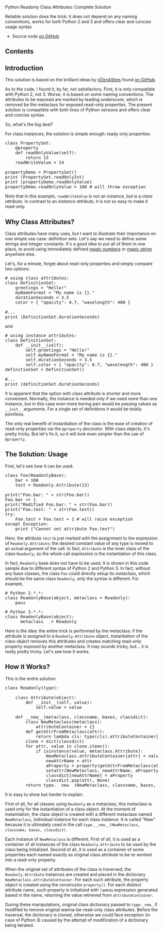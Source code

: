 Python Readonly Class Attributes: Complete Solution[](title)

Reliable solution does the trick: it does not depend on any naming conventions, works for both Python 2 and 3 and offers clear and concise usage syntax

<ul class="download">
    <li>Source code <a href="https://github.com/SAKryukov/python-readonly-class-attributes">on GitHub</a></li>
</ul>

## Contents[](notoc)

[](toc)

## Introduction

This solution is based on the brilliant ideas by [rIZenAShes](https://github.com/rIZenAShes) found [on GitHub](
https://gist.github.com/rIZenAShes/8469932).

As to the code, I found it, by far, not satisfactory. First, it is only compatible with Python 2, not 3. Worse, it is based on some naming conventions. The attributes to be exposed are marked by leading underscore, which is removed be the metaclass for exposed read-only properties. The present solution is compatible with both lines of Python versions and offers clear and concise syntax.

So, what's the big deal?

For class instances, the solution is simple enough: ready only properties:
<pre lang="Python">
class PropertySet:
    @property
    def readOnlyValue(self):
        return 13
    readWriteValue = 14

propertyDemo = PropertySet()
print (PropertySet.readOnlyInt)
print (propertyDemo.readOnlyValue)
propertyDemo.readOnlyValue = 100 # will throw exception</pre>

Note that in this example, `readWriteValue` is not an instance, but is a _class attribute_. In contrast to an _instance attribute_, it is not so easy to make it read-only.

## Why Class Attributes?

Class attributes have many uses, but I want to illustrate their importance on one simple use case: definition sets. Let's say we need to define some strings and integer constants. It's a good idea to put all of them in one place, to avoid using immediately defined [magic numbers](https://en.wikipedia.org/wiki/Magic_number_%28programming%29) or [magic string](https://en.wikipedia.org/wiki/Magic_string) anywhere else.

Let's, for a minute, forget about read-only properties and simply compare two options:

<pre lang="Python"># using class attributes:
class DefinitionSet:
    greetings = "Hello!"
    myNameFormat = "My name is {}."
    durationSeconds = 3.5
    color = { "opacity": 0.7, "wavelength": 400 }

#...
print (DefinitionSet.durationSeconds)</pre>
and
<pre lang="Python"># using instance attributes:
class DefinitionSet:
    def __init__(self):
        self.greetings = "Hello!"
        self.myNameFormat = "My name is {}."
        self.durationSeconds = 3.5
        self.color = { "opacity": 0.7, "wavelength": 400 }
definitionSet = DefinitionSet()

#...
print (definitionSet.durationSeconds)</pre> 

It is apparent that the option with class attribute is shorter and more convenient. Normally, the instance is needed only if we need more than one instance, but in this case even more boring part would be passing values as `__init__` arguments. For a single set of definitions it would be totally pointless.

The only real benefit of instantiation of the class is the ease of creation of read-only properties via the `@property` _decorator_. With class objects, it's pretty tricky. But let's fix it, so it will look even simpler than the use of `@property`.

## The Solution: Usage

First, let's see how it can be used:
<pre lang="Python">
class Foo(ReadonlyBase):
    bar = 100
    test = Readonly.Attribute(13)

print("Foo.bar: " + str(Foo.bar))
Foo.bar += 1
print("Modified Foo.bar: " + str(Foo.bar))
print("Foo.test: " + str(Foo.test))
try:
    Foo.test = Foo.test + 1 # will raise exception
except Exception:
    print ("Cannot set attribute Foo.test")</pre>

Here, the attribute `test` is just marked with the assignment to the expression of `Readonly.Attribute`; the desired constant value of any type is moved to an actual argument of the call. In fact, `Attribute` is the inner class of the class `Readonly`, so the whole call expression is the instantiation of this class.

In fact, `Readonly` base does not have to be used. It is shown in this code sample due to different syntax of Python 2 and Python 3. In fact, without any base classes, the class `Foo` could directly setup its _metaclass_, which should be the same class `Readonly`, only the syntax is different. For example,

<pre lang="Python">
# Python 2.*.*:
class ReadonlyBase(object, metaclass = Readonly):
    pass</pre>

<pre lang="Python">
# Python 3.*.*:    
class ReadonlyBase(object):
    __metaclass__ = Readonly</pre>

Here is the idea: the entire trick is performed by the metaclass: if the attribute is assigned to a `Readonly.Attribute` object, instantiation of the class object removes this attributes and creates matching read-only property exposed by another metaclass. It may sounds tricky, but... it is really pretty tricky. Let's see how it works.

## How it Works?

This is the entire solution:

<pre lang="Python">
class Readonly(type):

    class Attribute(object):
        def __init__(self, value):
            self.value = value
    
    def __new__(metaclass, classname, bases, classdict):
        class NewMetaclass(metaclass):
            attributeContainer = {}
        def getAttrFromMetaclass(attr):
            return lambda cls: type(cls).attributeContainer[attr]
        clone = dict(classdict)
        for attr, value in clone.items():
            if isinstance(value, metaclass.Attribute):
                NewMetaclass.attributeContainer[attr] = value.value
                newAttrName = attr
                aProperty = property(getAttrFromMetaclass(attr))
                setattr(NewMetaclass, newAttrName, aProperty)
                classdict[newAttrName] = aProperty
                classdict.pop(attr, None)               
        return type.__new__(NewMetaclass, classname, bases, classdict)</pre>

It is easy to show but harder to explain.

First of all, for all classes using `Readonly` as a metaclass, this metaclass is used only for the instantiation of a class object. At the moment of instantiation, the class object is created with a different metaclass named `NewMetaclass`, individual instance for each class instance. It is called "New" because it is ultimately used in the call `type.__new__(NewMetaclass, classname, bases, classdict)`.

Each instance of `NewMetaclass` is different. First of all, it is used as a container of all instances of the class `Readonly.Attribute` to be used by the class being initialized. Second of all, it is used as a container of some properties each named exactly as original class attribute to be re-worked into a read-only property.

When the original set of attributes of the class is traversed, the `Readonly.Attribute` instances are created and placed in the dictionary `NewMetaclass.attributeContainer`. For each such attribute, the property object is created using the constructor `property()`. For each distinct attribute name, such property is initialized with `lambda` expression generated based in the name, returning the value retrieved from `attributeContainer`.

During these manipulations, original class dictionary passed to `type._new_` if modified to remove original wanna-be-read-only class attributes. Before the traversal, the dictionary is cloned, otherwise we could face exception (in case of Python 3) caused by the attempt of modification of a dictionary being iterated.